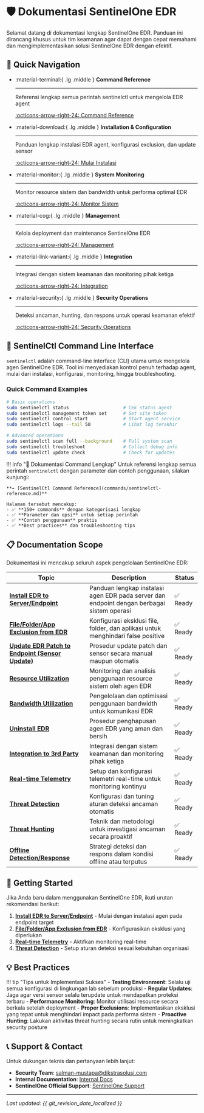 # 🛡️ Dokumentasi SentinelOne EDR

Selamat datang di dokumentasi lengkap SentinelOne EDR. Panduan ini dirancang khusus untuk tim keamanan agar dapat dengan cepat memahami dan mengimplementasikan solusi SentinelOne EDR dengan efektif.

## 🎯 Quick Navigation

<div class="grid cards" markdown>

-   :material-terminal:{ .lg .middle } **Command Reference**

    ---

    Referensi lengkap semua perintah sentinelctl untuk mengelola EDR agent

    [:octicons-arrow-right-24: Command Reference](commands/sentinelctl-reference.md)

-   :material-download:{ .lg .middle } **Installation & Configuration**

    ---

    Panduan lengkap instalasi EDR agent, konfigurasi exclusion, dan update sensor

    [:octicons-arrow-right-24: Mulai Instalasi](installation/edr-install.md)

-   :material-monitor:{ .lg .middle } **System Monitoring**

    ---

    Monitor resource sistem dan bandwidth untuk performa optimal EDR

    [:octicons-arrow-right-24: Monitor Sistem](monitoring/resource-utilization.md)

-   :material-cog:{ .lg .middle } **Management**

    ---

    Kelola deployment dan maintenance SentinelOne EDR

    [:octicons-arrow-right-24: Management](management/uninstall-edr.md)

-   :material-link-variant:{ .lg .middle } **Integration**

    ---

    Integrasi dengan sistem keamanan dan monitoring pihak ketiga

    [:octicons-arrow-right-24: Integration](integration/third-party-integration.md)

-   :material-security:{ .lg .middle } **Security Operations**

    ---

    Deteksi ancaman, hunting, dan respons untuk operasi keamanan efektif

    [:octicons-arrow-right-24: Security Operations](security/threat-detection.md)

</div>

## 🔧 SentinelCtl Command Line Interface

`sentinelctl` adalah command-line interface (CLI) utama untuk mengelola agen SentinelOne EDR. Tool ini menyediakan kontrol penuh terhadap agent, mulai dari instalasi, konfigurasi, monitoring, hingga troubleshooting.

### Quick Command Examples

```bash
# Basic operations
sudo sentinelctl status                    # Cek status agent
sudo sentinelctl management token set      # Set site token
sudo sentinelctl control start             # Start agent service
sudo sentinelctl logs --tail 50            # Lihat log terakhir

# Advanced operations  
sudo sentinelctl scan full --background    # Full system scan
sudo sentinelctl troubleshoot              # Collect debug info
sudo sentinelctl update check              # Check for updates
```

!!! info "📖 Dokumentasi Command Lengkap"
    Untuk referensi lengkap semua perintah `sentinelctl` dengan parameter dan contoh penggunaan, silakan kunjungi:
    
    **➡️ [SentinelCtl Command Reference](commands/sentinelctl-reference.md)**
    
    Halaman tersebut mencakup:
    - ✅ **150+ commands** dengan kategorisasi lengkap
    - ✅ **Parameter dan opsi** untuk setiap perintah
    - ✅ **Contoh penggunaan** praktis
    - ✅ **Best practices** dan troubleshooting tips

## 📋 Documentation Scope

Dokumentasi ini mencakup seluruh aspek pengelolaan SentinelOne EDR:

| Topic | Description | Status |
|-------|-------------|--------|
| **[Install EDR to Server/Endpoint](installation/edr-install.md)** | Panduan lengkap instalasi agen EDR pada server dan endpoint dengan berbagai sistem operasi | ✅ Ready |
| **[File/Folder/App Exclusion from EDR](installation/edr-exclusion.md)** | Konfigurasi eksklusi file, folder, dan aplikasi untuk menghindari false positive | ✅ Ready |
| **[Update EDR Patch to Endpoint (Sensor Update)](installation/sensor-update.md)** | Prosedur update patch dan sensor secara manual maupun otomatis | ✅ Ready |
| **[Resource Utilization](monitoring/resource-utilization.md)** | Monitoring dan analisis penggunaan resource sistem oleh agen EDR | ✅ Ready |
| **[Bandwidth Utilization](monitoring/bandwidth-utilization.md)** | Pengelolaan dan optimisasi penggunaan bandwidth untuk komunikasi EDR | ✅ Ready |
| **[Uninstall EDR](management/uninstall-edr.md)** | Prosedur penghapusan agen EDR yang aman dan bersih | ✅ Ready |
| **[Integration to 3rd Party](integration/third-party-integration.md)** | Integrasi dengan sistem keamanan dan monitoring pihak ketiga | ✅ Ready |
| **[Real-time Telemetry](security/real-time-telemetry.md)** | Setup dan konfigurasi telemetri real-time untuk monitoring kontinyu | ✅ Ready |
| **[Threat Detection](security/threat-detection.md)** | Konfigurasi dan tuning aturan deteksi ancaman otomatis | ✅ Ready |
| **[Threat Hunting](security/threat-hunting.md)** | Teknik dan metodologi untuk investigasi ancaman secara proaktif | ✅ Ready |
| **[Offline Detection/Response](security/offline-detection-response.md)** | Strategi deteksi dan respons dalam kondisi offline atau terputus | ✅ Ready |

## 🚀 Getting Started

Jika Anda baru dalam menggunakan SentinelOne EDR, ikuti urutan rekomendasi berikut:

1. **[Install EDR to Server/Endpoint](installation/edr-install.md)** - Mulai dengan instalasi agen pada endpoint target
2. **[File/Folder/App Exclusion from EDR](installation/edr-exclusion.md)** - Konfigurasikan eksklusi yang diperlukan
3. **[Real-time Telemetry](security/real-time-telemetry.md)** - Aktifkan monitoring real-time
4. **[Threat Detection](security/threat-detection.md)** - Setup aturan deteksi sesuai kebutuhan organisasi

## 💡 Best Practices

!!! tip "Tips untuk Implementasi Sukses"
    - **Testing Environment**: Selalu uji semua konfigurasi di lingkungan lab sebelum produksi
    - **Regular Updates**: Jaga agar versi sensor selalu terupdate untuk mendapatkan proteksi terbaru
    - **Performance Monitoring**: Monitor utilisasi resource secara berkala setelah deployment
    - **Proper Exclusions**: Implementasikan eksklusi yang tepat untuk menghindari impact pada performa sistem
    - **Proactive Hunting**: Lakukan aktivitas threat hunting secara rutin untuk meningkatkan security posture

## 📞 Support & Contact

Untuk dukungan teknis dan pertanyaan lebih lanjut:

- **Security Team**: [salman-mustapa@dikstrasolusi.com](mailto:salman-mustapa@dikstrasolusi.com)
- **Internal Documentation**: [Internal Docs](https://salman-mustapa.github.io/s1-docs/)
- **SentinelOne Official Support**: [SentinelOne Support](https://dikstrasolusi.com)

---

*Last updated: {{ git_revision_date_localized }}*
